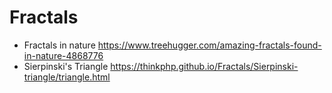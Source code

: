 # Fractals

* Fractals in nature https://www.treehugger.com/amazing-fractals-found-in-nature-4868776
* Sierpinski's Triangle https://thinkphp.github.io/Fractals/Sierpinski-triangle/triangle.html
